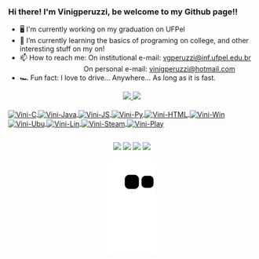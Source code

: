 ### Hi there! I'm Vinigperuzzi, be welcome to my Github page!!

- 🖥️ I'm currently working on my graduation on UFPel
- 🤖 I’m currently learning the basics of programing on college, and other interesting stuff on my on!
- 📫 How to reach me: On institutional e-mail: vgperuzzi@inf.ufpel.edu.br<br />
&emsp;&emsp;&emsp;&emsp;&emsp;&emsp;&emsp;&emsp;&emsp;&nbsp;On personal e-mail: vinigperuzzi@hotmail.com
- 🏎️ Fun fact: I love to drive... Anywhere... As long as it is fast.

<div align="center">
  <a href="https://github.com/Vinigperuzzi">
  <img height="180em" src="https://github-readme-stats.vercel.app/api?username=Vinigperuzzi&show_icons=true&theme=gotham&include_all_commits=true&count_private=true"/>
    <img height="180em" src="https://github-readme-stats.vercel.app/api/top-langs/?username=Vinigperuzzi&layout=compact&langs_count=7&theme=gotham"/>
</div>
 <div style="display: inline_block"><br>
 <img align="center" alt="Vini-C" height="30" width="40" src="https://cdn.jsdelivr.net/gh/devicons/devicon/icons/c/c-original.svg">
 <img align="center" alt="Vini-Java" height="30" width="40" src="https://cdn.jsdelivr.net/gh/devicons/devicon/icons/java/java-original.svg">
 <img align="center" alt="Vini-JS" height="30" width="40" src="https://cdn.jsdelivr.net/gh/devicons/devicon/icons/javascript/javascript-original.svg">
 <img align="center" alt="Vini-Py" height="30" width="40" src="https://cdn.jsdelivr.net/gh/devicons/devicon/icons/python/python-original.svg">
 <img align="center" alt="Vini-HTML" height="30" width="40" src="https://cdn.jsdelivr.net/gh/devicons/devicon/icons/html5/html5-original.svg">
  <img align="center" alt="Vini-Win" height="30" width="80" src="https://img.shields.io/badge/Windows-0078D6?style=for-the-badge&logo=windows&logoColor=white">
<img align="center" alt="Vini-Ubu" height="30" width="80" src="https://img.shields.io/badge/Ubuntu-E95420?style=for-the-badge&logo=ubuntu&logoColor=white">
<img align="center" alt="Vini-Lin" height="30" width="80" src="https://img.shields.io/badge/Linux-FCC624?style=for-the-badge&logo=linux&logoColor=black">
<img align="center" alt="Vini-Steam" height="30" width="80" src="https://img.shields.io/badge/Steam-000000?style=for-the-badge&logo=steam&logoColor=white">
<img align="center" alt="Vini-Play" height="30" width="100" src="https://img.shields.io/badge/PlayStation-003791?style=for-the-badge&logo=playstation&logoColor=white">
</div>  
  
  ##
  
  <div align="center"> 
  <a href="mailto:vinigperuzzi@hotmail.com?" target="_blank"><img src="https://img.shields.io/badge/Microsoft_Outlook-0078D4?style=for-the-badge&logo=microsoft-outlook&logoColor=white" target="_blank"></a>
  <a href = "mailto:vgperuzzi@inf.ufpel.edu.br?"><img src="https://img.shields.io/badge/-Gmail-%23333?style=for-the-badge&logo=gmail&logoColor=white" target="_blank"></a>
  <a href="https://www.instagram.com/vinigperuzzi/" target="_blank"><img src="https://img.shields.io/badge/-Instagram-%23E4405F?style=for-the-badge&logo=instagram&logoColor=white" target="_blank"></a>
  <a href="https://www.linkedin.com/in/vinícius-garcia-peruzzi-b69a16248/" target="_blank"><img src="https://img.shields.io/badge/-LinkedIn-%230077B5?style=for-the-badge&logo=linkedin&logoColor=white" target="_blank"></a> 

  ![snake gif](https://github.com/Vinigperuzzi/Vinigperuzzi/blob/output/github-contribution-grid-snake.svg)
    
  </div>
